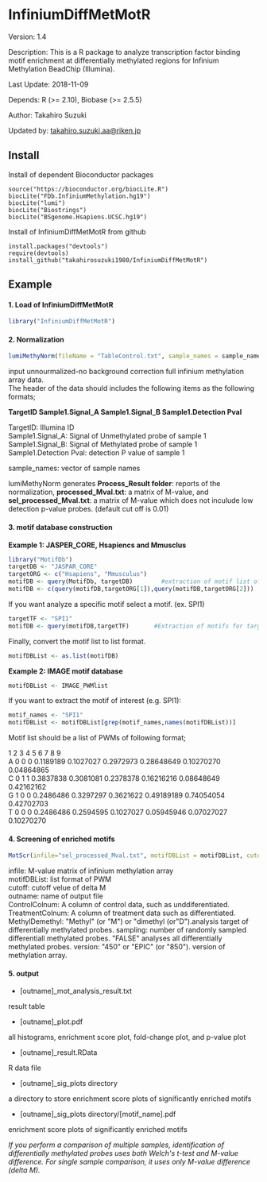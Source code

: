 InfiniumDiffMetMotR
===================
Version: 1.4

Description: This is a R package to analyze transcription factor binding motif enrichment at differentially methylated regions for Infinium Methylation BeadChip (Illumina).  

Last Update: 2018-11-09  

Depends: R (>= 2.10), Biobase (>= 2.5.5)  

Author: Takahiro Suzuki  

Updated by: takahiro.suzuki.aa@riken.jp

Install
-------
Install of dependent Bioconductor packages
```
source("https://bioconductor.org/biocLite.R")
biocLite("FDb.InfiniumMethylation.hg19")
biocLite("lumi")
biocLite("Biostrings")
biocLite("BSgenome.Hsapiens.UCSC.hg19")
```
Install of InfiniumDiffMetMotR from github
```
install.packages("devtools")
require(devtools)
install_github("takahirosuzuki1980/InfiniumDiffMetMotR")
```

Example
-------
#### 1. Load of InfiniumDiffMetMotR
```r
library("InfiniumDiffMetMotR")
```

#### 2. Normalization  
```r
lumiMethyNorm(fileName = "TableControl.txt", sample_names = sample_names)
```
input unnourmalized-no background correction full infinium methylation array data.  
The header of the data should includes the following items as the following formats;  
  
**TargetID    Sample1.Signal_A    Sample1.Signal_B    Sample1.Detection Pval**  
  
TargetID: Illumina ID  
Sample1.Signal_A: Signal of Unmethylated probe of sample 1  
Sample1.Signal_B: Signal of Methylated probe of sample 1  
Sample1.Detection Pval: detection P value of sample 1  
  
sample_names: vector of sample names  
  
lumiMethyNorm generates **Process_Result folder**: reports of the normalization, **processed_Mval.txt**: a matrix of M-value, and **sel_processed_Mval.txt**: a matrix of M-value which does not inculude low detection p-value probes. (default cut off is 0.01)  
  
#### 3. motif database construction  
**Example 1: JASPER_CORE, Hsapiencs and Mmusclus**
```r
library("MotifDb")
targetDB <- "JASPAR_CORE"
targetORG <- c("Hsapiens", "Mmusculus")
motifDB <- query(MotifDb, targetDB)        #extraction of motif list of "JASPER_CORE"
motifDB <- c(query(motifDB,targetORG[1]),query(motifDB,targetORG[2]))        #extraction of motifs of "Hsapiens" and "Mmusclus"
```
If you want analyze a specific motif select a motif. (ex. SPI1)
```r
targetTF <- "SPI1"
motifDB <- query(motifDB,targetTF)       #Extraction of motifs for target TF(s)
```
Finally, convert the motif list to list format.
```r
motifDBList <- as.list(motifDB)
```
**Example 2: IMAGE motif database**
```r
motifDBList <- IMAGE_PWMlist
```
If you want to extract the motif of interest (e.g. SPI1):
```r
motif_names <- "SPI1"
motifDBList <- motifDBList[grep(motif_names,names(motifDBList))]
```
Motif list should be a list of PWMs of following format;  
  
   1     2    3    4    5    6    7    8    9  
A    0    0    0    0.1189189    0.1027027    0.2972973    0.28648649    0.10270270    0.04864865  
C    0    1    1    0.3837838    0.3081081    0.2378378    0.16216216    0.08648649    0.42162162  
G    1    0    0    0.2486486    0.3297297    0.3621622    0.49189189    0.74054054    0.42702703  
T    0    0    0    0.2486486    0.2594595    0.1027027    0.05945946    0.07027027    0.10270270  
  
 
#### 4. Screening of enriched motifs  
```r
MotScr(infile="sel_processed_Mval.txt", motifDBList = motifDBList, cutoff = 2, p.cutoff = 0.001, outname="screening_result", ControlColnum=c(1,2), TreatmentColnum=c(3,4), MethylDemethyl="Demethyl", sampling=FALSE, version = "850")
```
infile: M-value matrix of infinium methylation array  
motifDBList: list format of PWM  
cutoff: cutoff velue of delta M  
outname: name of output file  
ControlColnum: A column of control data, such as unddiferentiated.  
TreatmentColnum: A column of treatment data such as differentiated.  
MethylDemethyl: "Methyl" (or "M") or "dimethyl (or"D").analysis target of differentially methylated probes.
sampling: number of randomly sampled differentiall methylated probes. "FALSE" analyses all differentially methylated probes. 
version: "450" or "EPIC" (or "850"). version of methylation array.  

 #### 5. output
 - [outname]_mot_analysis_result.txt

 result table
 - [outname]_plot.pdf

 all histograms, enrichment score plot, fold-change plot, and p-value plot
 - [outname]_result.RData

R data file
 - [outname]_sig_plots directory

a directory to store enrichment score plots of significantly enriched motifs
 - [outname]_sig_plots directory/[motif_name].pdf

enrichment score plots of significantly enriched motifs

*If you perform a comparison of multiple samples, identification of differentially methylated probes uses both Welch's t-test and M-value difference. For single sample comparison, it uses only M-value difference (delta M).*

